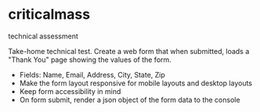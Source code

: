 # criticalmass
technical assessment

Take-home technical test. Create a web form that when submitted, loads a "Thank You" page showing the values of the form.

- Fields: Name, Email, Address, City, State, Zip
- Make the form layout responsive for mobile layouts and desktop layouts
- Keep form accessibility in mind
- On form submit, render a json object of the form data to the console
